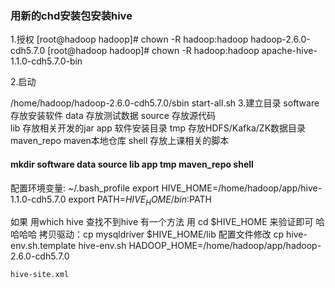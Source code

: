 
###  用新的chd安装包安装hive


1.授权
[root@hadoop hadoop]# chown -R hadoop:hadoop hadoop-2.6.0-cdh5.7.0
[root@hadoop hadoop]# chown -R hadoop:hadoop apache-hive-1.1.0-cdh5.7.0-bin

2.启动

/home/hadoop/hadoop-2.6.0-cdh5.7.0/sbin
start-all.sh
3.建立目录
software  存放安装软件
	data 存放测试数据
	source 存放源代码  
	lib  存放相关开发的jar
	app  软件安装目录
		tmp 存放HDFS/Kafka/ZK数据目录
	maven_repo  maven本地仓库
	shell  存放上课相关的脚本
  
#### mkdir  software   data  source  lib   app   tmp  maven_repo   shell   
配置环境变量: ~/.bash_profile
	export HIVE_HOME=/home/hadoop/app/hive-1.1.0-cdh5.7.0
	export PATH=$HIVE_HOME/bin:$PATH
  
  
  
  如果 用which  hive  查找不到hive 有一个方法 用 cd   $HIVE_HOME 来验证即可 哈哈哈哈
拷贝驱动：cp mysqldriver $HIVE_HOME/lib
配置文件修改
	cp hive-env.sh.template hive-env.sh
		HADOOP_HOME=/home/hadoop/app/hadoop-2.6.0-cdh5.7.0
		
	hive-site.xml
